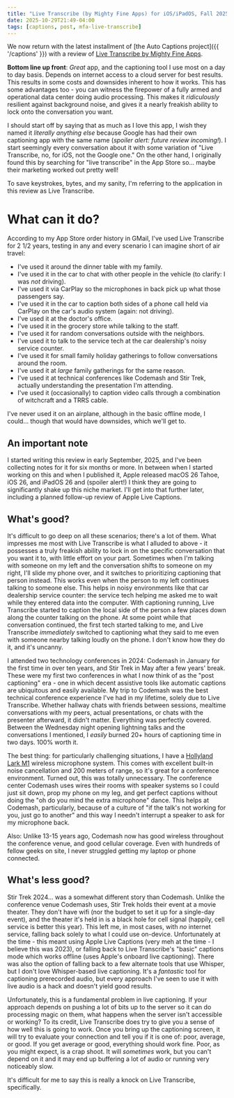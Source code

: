 ```yaml
---
title: "Live Transcribe (by Mighty Fine Apps) for iOS/iPadOS, Fall 2025"
date: 2025-10-29T21:49-04:00
tags: [captions, post, mfa-live-transcribe]
---
```


We now return with the latest installment of [the Auto Captions project]({{ '/captions' }}) with a review of [Live Transcribe by Mighty Fine Apps](https://apps.apple.com/us/app/live-transcribe/id1471473738).

**Bottom line up front**: _Great_ app, and the captioning tool I use most on a day to day basis. Depends on internet access to a cloud server for best results. This results in some costs and downsides inherent to how it works. This has some advantages too - you can witness the firepower of a fully armed and operational data center doing audio processing. This makes it _ridiculously_ resilient against background noise, and gives it a nearly freakish ability to lock onto the conversation you want.

I should start off by saying that as much as I love this app, I wish they named it _literally anything else_ because Google has had their own captioning app with the same name (_spoiler alert: future review incoming!_). I start seemingly every conversation about it with some variation of "Live Transcribe, no, for iOS, not the Google one." On the other hand, I originally found this by searching for "live transcribe" in the App Store so... maybe their marketing worked out pretty well!

To save keystrokes, bytes, and my sanity, I'm referring to the application in this review as Live Transcribe.

# What can it do?

According to my App Store order history in GMail, I've used Live Transcribe for 2 1/2 years, testing in any and every scenario I can imagine short of air travel:

- I've used it around the dinner table with my family.
- I've used it in the car to chat with other people in the vehicle (to clarify: I was _not_ driving).
- I've used it via CarPlay so the microphones in back pick up what those passengers say.
- I've used it in the car to caption both sides of a phone call held via CarPlay on the car's audio system (again: not driving).
- I've used it at the doctor's office.
- I've used it in the grocery store while talking to the staff.
- I've used it for random conversations outside with the neighbors.
- I've used it to talk to the service tech at the car dealership's noisy service counter.
- I've used it for small family holiday gatherings to follow conversations around the room.
- I've used it at _large_ family gatherings for the same reason.
- I've used it at technical conferences like Codemash and Stir Trek, actually understanding the presentation I'm attending.
- I've used it (occasionally) to caption video calls through a combination of witchcraft and a TRRS cable.

I've never used it on an airplane, although in the basic offline mode, I could... though that would have downsides, which we'll get to.

## An important note

I started writing this review in early September, 2025, and I've been collecting notes for it for six months or more. In between when I started working on this and when I published it, Apple released macOS 26 Tahoe, iOS 26, and iPadOS 26 and (spoiler alert!) I think they are going to significantly shake up this niche market. I'll get into that further later, including a planned follow-up review of Apple Live Captions.

## What's good?

It's difficult to go deep on all these scenarios; there's a lot of them. What impresses me most with Live Transcribe is what I alluded to above - it possesses a truly freakish ability to lock in on the specific conversation that you want it to, with little effort on your part. Sometimes when I'm talking with someone on my left and the conversation shifts to someone on my right, I'll slide my phone over, and it switches to prioritizing captioning that person instead. This works even when the person to my left continues talking to someone else. This helps in noisy environments like that car dealership service counter: the service tech helping me asked me to wait while they entered data into the computer. With captioning running, Live Transcribe started to caption the local side of the person a few places down along the counter talking on the phone. At some point while that conversation continued, the first tech started talking to me, and Live Transcribe _immediately_  switched to captioning what they said to me even with someone nearby talking loudly on the phone. I don't know how they do it, and it's uncanny.

I attended two technology conferences in 2024: Codemash in January for the first time in over ten years, and Stir Trek in May after a few years' break. These were my first two conferences in what I now think of as the "post captioning" era - one in which decent assistive tools like automatic captions are ubiquitous and easily available. My trip to Codemash was the best technical conference experience I've had in my lifetime, solely due to Live Transcribe. Whether hallway chats with friends between sessions, mealtime conversations with my peers, actual presentations, or chats with the presenter afterward, it didn't matter. Everything was perfectly covered. Between the Wednesday night opening lightning talks and the conversations I mentioned, I _easily_ burned 20+ hours of captioning time in two days. 100% worth it.

The best thing: for particularly challenging situations, I have a [Hollyland Lark M1](https://store.hollyland.com/products/lark-m1) wireless microphone system. This comes with excellent built-in noise cancellation and 200 meters of range, so it's great for a conference environment. Turned out, this was totally unnecessary. The conference center Codemash uses wires their rooms with speaker systems so I could just sit down, prop my phone on my leg, and get perfect captions without doing the "oh do you mind the extra microphone" dance. This helps at Codemash, particularly, because of a culture of "if the talk's not working for you, just go to another" and this way I needn't interrupt a speaker to ask for my microphone back.

Also: Unlike 13-15 years ago, Codemash now has good wireless throughout the conference venue, and good cellular coverage. Even with hundreds of fellow geeks on site, I never struggled getting my laptop or phone connected.

## What's less good?

Stir Trek 2024... was a somewhat different story than Codemash. Unlike the conference venue Codemash uses, Stir Trek holds their event at a movie theater. They don't have wifi (nor the budget to set it up for a single-day event), and the theater it's held in is a black hole for cell signal (happily, cell service is better this year). This left me, in most cases, with _no_ internet service, falling back solely to what I could use on-device. Unfortunately at the time - this meant using Apple Live Captions (very meh at the time - I believe this was 2023), or falling back to Live Transcribe's "basic" captions mode which works offline (uses Apple's onboard live captioning). There was also the option of falling back to a few alternate tools that use Whisper, but I don't love Whisper-based live captioning. It's a _fantastic_ tool for captioning prerecorded audio, but every approach I've seen to use it with live audio is a hack and doesn't yield good results.

Unfortunately, this is a fundamental problem in live captioning. If your approach depends on pushing a lot of bits up to the server so it can do processing magic on them, what happens when the server isn't accessible or working? To its credit, Live Transcribe does try to give you a sense of how well this is going to work. Once you bring up the captioning screen, it will try to evaluate your connection and tell you if it is one of: poor, average, or good. If you get average or good, everything should work fine. Poor, as you might expect, is a crap shoot. It will _sometimes_ work, but you can't depend on it and it may end up buffering a lot of audio or running very noticeably slow.

It's difficult for me to say this is really a knock on Live Transcribe, specifically.

